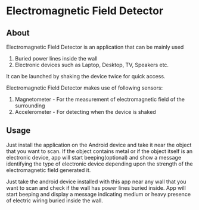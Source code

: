 # Electromagnetic Field Detector

## About

Electromagnetic Field Detector is an application that can be mainly used
1. Buried power lines inside the wall
2. Electronic devices such as Laptop, Desktop, TV, Speakers etc.

It can be launched by shaking the device twice for quick access.

Electromagnetic Field Detector makes use of following sensors:
1. Magnetometer - For the measurement of electromagnetic field of the surrounding
2. Accelerometer - For detecting when the device is shaked

## Usage

Just install the application on the Android device and take it near the object that you want to scan. If the object contains metal or if the object itself is an electronic device, app will start beeping(optional) and show a message identifying the type of electronic device depending upon the strength of the electromagnetic field generated it.

Just take the android device installed with this app near any wall that you want to scan and check if the wall has power lines buried inside. App will start beeping and display a message indicating medium or heavy presence of electric wiring buried inside the wall.  
